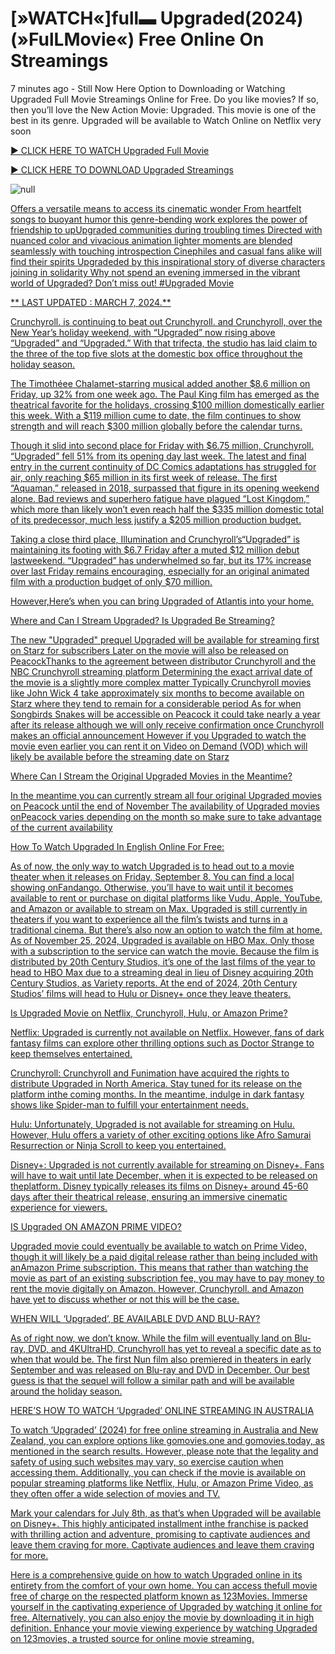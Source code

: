 # [»WATCH«]full▬ **Upgraded(2024)** (»FulLMovie«) Free Online On Streamings

7 minutes ago - Still Now Here Option to Downloading or Watching Upgraded Full Movie Streamings Online for Free. Do you like movies? If so, then you’ll love the New Action Movie: Upgraded. This movie is one of the best in its genre. Upgraded will be available to Watch Online on Netflix very soon

[► CLICK HERE TO WATCH Upgraded Full Movie](https://moviefrit.pro/en/movie/1014590/upgraded?ds)

[► CLICK HERE TO DOWNLOAD Upgraded Streamings](https://moviefrit.pro/en/movie/1014590/upgraded?ds)

<p dir="auto"><animated-image data-catalyst=""><a href="https://moviefrit.pro/en/movie/1014590/upgraded?ds" rel="nofollow" data-target="animated-image.originalLink"><img src="https://camo.githubusercontent.com/abb2148613ed2c31b6fd5c164e6a142c9074d86e9468c674b26300adbf87c7f7/68747470733a2f2f7374617469632e7769787374617469632e636f6d2f6d656469612f3835356132355f30343362356162656234616534643335616330303331393865376665353665647e6d76322e676966" alt="null" data-canonical-src="https://static.wixstatic.com/media/855a25_043b5abeb4ae4d35ac003198e7fe56ed~mv2.gif" style="max-width: 100%; display: inline-block;" data-target="animated-image.originalImage"></a>
      <span class="AnimatedImagePlayer" data-target="animated-image.player" hidden="">
        <a data-target="animated-image.replacedLink" class="AnimatedImagePlayer-images" href="https://moviefrit.pro/en/movie/1014590/upgraded?ds" target="_blank">
		
Offers a versatile means to access its cinematic wonder From heartfelt songs to buoyant humor this genre-bending work explores the power of friendship to upUpgraded communities during troubling times Directed with nuanced color and vivacious animation lighter moments are blended seamlessly with touching introspection Cinephiles and casual fans alike will find their spirits Upgradeded by this inspirational story of diverse characters joining in solidarity Why not spend an evening immersed in the vibrant world of Upgraded? Don’t miss out! #Upgraded Movie

** LAST UPDATED : MARCH 7, 2024.**

Crunchyroll. is continuing to beat out Crunchyroll. and Crunchyroll, over the New Year’s holiday weekend, with “Upgraded” now rising above “Upgraded” and “Upgraded.” With that trifecta, the studio has laid claim to the three of the top five slots at the domestic box office throughout the holiday season.

The Timothéee Chalamet-starring musical added another $8.6 million on Friday, up 32% from one week ago. The Paul King film has emerged as the theatrical favorite for the holidays, crossing $100 million domestically earlier this week. With a $119 million cume to date, the film continues to show strength and will reach $300 million globally before the calendar turns.

Though it slid into second place for Friday with $6.75 million, Crunchyroll. “Upgraded” fell 51% from its opening day last week. The latest and final entry in the current continuity of DC Comics adaptations has struggled for air, only reaching $65 million in its first week of release. The first “Aquaman,” released in 2018, surpassed that figure in its opening weekend alone. Bad reviews and superhero fatigue have plagued “Lost Kingdom,” which more than likely won’t even reach half the $335 million domestic total of its predecessor, much less justify a $205 million production budget.

Taking a close third place, Illumination and Crunchyroll’s“Upgraded” is maintaining its footing with $6.7 Friday after a muted $12 million debut lastweekend. “Upgraded” has underwhelmed so far, but its 17% increase over last Friday remains encouraging, especially for an original animated film with a production budget of only $70 million.

However,Here’s when you can bring Upgraded of Atlantis into your home.

Where and Can I Stream Upgraded? Is Upgraded Be Streaming?

The new "Upgraded" prequel Upgraded will be available for streaming first on Starz for subscribers Later on the movie will also be released on PeacockThanks to the agreement between distributor Crunchyroll and the NBC Crunchyroll streaming platform Determining the exact arrival date of the movie is a slightly more complex matter Typically Crunchyroll movies like John Wick 4 take approximately six months to become available on Starz where they tend to remain for a considerable period As for when Songbirds Snakes will be accessible on Peacock it could take nearly a year after its release although we will only receive confirmation once Crunchyroll makes an official announcement However if you Upgraded to watch the movie even earlier you can rent it on Video on Demand (VOD) which will likely be available before the streaming date on Starz

Where Can I Stream the Original Upgraded Movies in the Meantime?

In the meantime you can currently stream all four original Upgraded movies on Peacock until the end of November The availability of Upgraded movies onPeacock varies depending on the month so make sure to take advantage of the current availability

How To Watch Upgraded In English Online For Free:

As of now, the only way to watch Upgraded is to head out to a movie theater when it releases on Friday, September 8. You can find a local showing onFandango. Otherwise, you’ll have to wait until it becomes available to rent or purchase on digital platforms like Vudu, Apple, YouTube, and Amazon or available to stream on Max. Upgraded is still currently in theaters if you want to experience all the film’s twists and turns in a traditional cinema. But there’s also now an option to watch the film at home. As of November 25, 2024, Upgraded is available on HBO Max. Only those with a subscription to the service can watch the movie. Because the film is distributed by 20th Century Studios, it’s one of the last films of the year to head to HBO Max due to a streaming deal in lieu of Disney acquiring 20th Century Studios, as Variety reports. At the end of 2024, 20th Century Studios’ films will head to Hulu or Disney+ once they leave theaters.

Is Upgraded Movie on Netflix, Crunchyroll, Hulu, or Amazon Prime?

Netflix: Upgraded is currently not available on Netflix. However, fans of dark fantasy films can explore other thrilling options such as Doctor Strange to keep themselves entertained.

Crunchyroll: Crunchyroll and Funimation have acquired the rights to distribute Upgraded in North America. Stay tuned for its release on the platform inthe coming months. In the meantime, indulge in dark fantasy shows like Spider-man to fulfill your entertainment needs.

Hulu: Unfortunately, Upgraded is not available for streaming on Hulu. However, Hulu offers a variety of other exciting options like Afro Samurai Resurrection or Ninja Scroll to keep you entertained.

Disney+: Upgraded is not currently available for streaming on Disney+. Fans will have to wait until late December, when it is expected to be released on theplatform. Disney typically releases its films on Disney+ around 45-60 days after their theatrical release, ensuring an immersive cinematic experience for viewers.

IS Upgraded ON AMAZON PRIME VIDEO?

Upgraded movie could eventually be available to watch on Prime Video, though it will likely be a paid digital release rather than being included with anAmazon Prime subscription. This means that rather than watching the movie as part of an existing subscription fee, you may have to pay money to rent the movie digitally on Amazon. However, Crunchyroll. and Amazon have yet to discuss whether or not this will be the case.

WHEN WILL ‘Upgraded’, BE AVAILABLE DVD AND BLU-RAY?

As of right now, we don’t know. While the film will eventually land on Blu-ray, DVD, and 4KUltraHD, Crunchyroll has yet to reveal a specific date as to when that would be. The first Nun film also premiered in theaters in early September and was released on Blu-ray and DVD in December. Our best guess is that the sequel will follow a similar path and will be available around the holiday season.

HERE’S HOW TO WATCH ‘Upgraded’ ONLINE STREAMING IN AUSTRALIA

To watch ‘Upgraded’ (2024) for free online streaming in Australia and New Zealand, you can explore options like gomovies.one and gomovies.today, as mentioned in the search results. However, please note that the legality and safety of using such websites may vary, so exercise caution when accessing them. Additionally, you can check if the movie is available on popular streaming platforms like Netflix, Hulu, or Amazon Prime Video, as they often offer a wide selection of movies and TV.

Mark your calendars for July 8th, as that’s when Upgraded will be available on Disney+. This highly anticipated installment inthe franchise is packed with thrilling action and adventure, promising to captivate audiences and leave them craving for more. Captivate audiences and leave them craving for more.

Here is a comprehensive guide on how to watch Upgraded online in its entirety from the comfort of your own home. You can access thefull movie free of charge on the respected platform known as 123Movies. Immerse yourself in the captivating experience of Upgraded by watching it online for free. Alternatively, you can also enjoy the movie by downloading it in high definition. Enhance your movie viewing experience by watching Upgraded on 123movies, a trusted source for online movie streaming.
